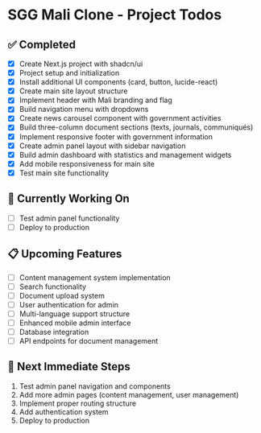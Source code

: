 # SGG Mali Clone - Project Todos

## ✅ Completed
- [x] Create Next.js project with shadcn/ui
- [x] Project setup and initialization
- [x] Install additional UI components (card, button, lucide-react)
- [x] Create main site layout structure
- [x] Implement header with Mali branding and flag
- [x] Build navigation menu with dropdowns
- [x] Create news carousel component with government activities
- [x] Build three-column document sections (texts, journals, communiqués)
- [x] Implement responsive footer with government information
- [x] Create admin panel layout with sidebar navigation
- [x] Build admin dashboard with statistics and management widgets
- [x] Add mobile responsiveness for main site
- [x] Test main site functionality

## 🚧 Currently Working On
- [ ] Test admin panel functionality
- [ ] Deploy to production

## 📋 Upcoming Features
- [ ] Content management system implementation
- [ ] Search functionality
- [ ] Document upload system
- [ ] User authentication for admin
- [ ] Multi-language support structure
- [ ] Enhanced mobile admin interface
- [ ] Database integration
- [ ] API endpoints for document management

## 🎯 Next Immediate Steps
1. Test admin panel navigation and components
2. Add more admin pages (content management, user management)
3. Implement proper routing structure
4. Add authentication system
5. Deploy to production

